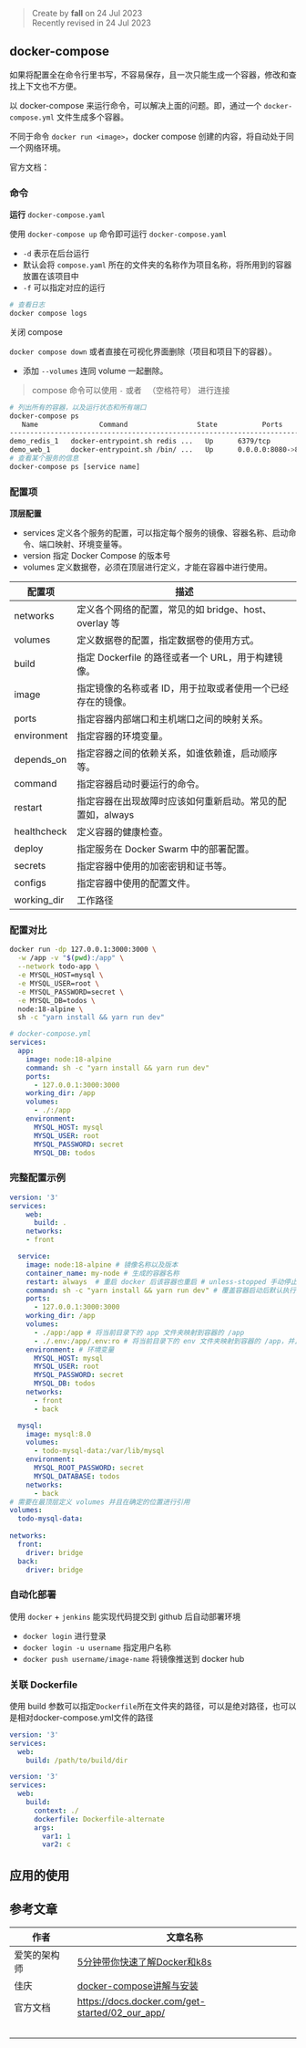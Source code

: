 > Create by **fall** on 24 Jul 2023<br/>
> Recently revised in 24 Jul 2023

## docker-compose

如果将配置全在命令行里书写，不容易保存，且一次只能生成一个容器，修改和查找上下文也不方便。

以 docker-compose 来运行命令，可以解决上面的问题。即，通过一个 `docker-compose.yml` 文件生成多个容器。

不同于命令 `docker run <image>`，docker compose 创建的内容，将自动处于同一个网络环境。

官方文档：

### 命令

**运行** `docker-compose.yaml`

使用 `docker-compose up`  命令即可运行 `docker-compose.yaml`

- `-d` 表示在后台运行
- 默认会将 `compose.yaml` 所在的文件夹的名称作为项目名称，将所用到的容器放置在该项目中
- `-f` 可以指定对应的运行

```bash
# 查看日志
docker compose logs
```

关闭 compose

`docker compose down` 或者直接在可视化界面删除（项目和项目下的容器）。

- 添加 `--volumes` 连同 volume 一起删除。

> compose 命令可以使用 `-` 或者 ` `（空格符号） 进行连接

```bash
# 列出所有的容器，以及运行状态和所有端口
docker-compose ps
   Name               Command                 State           Ports
------------------------------------------------------------------------------
demo_redis_1   docker-entrypoint.sh redis ...   Up      6379/tcp
demo_web_1     docker-entrypoint.sh /bin/ ...   Up      0.0.0.0:8080->8080/tcp
# 查看某个服务的信息
docker-compose ps [service name]


```





### 配置项

**顶层配置**

- services  定义各个服务的配置，可以指定每个服务的镜像、容器名称、启动命令、端口映射、环境变量等。
- version  指定 Docker Compose 的版本号
- volumes  定义数据卷，必须在顶层进行定义，才能在容器中进行使用。

| **配置项**  | **描述**                                                    |
| ----------- | ----------------------------------------------------------- |
| networks    | 定义各个网络的配置，常见的如 bridge、host、overlay 等       |
| volumes     | 定义数据卷的配置，指定数据卷的使用方式。                    |
| build       | 指定 Dockerfile 的路径或者一个 URL，用于构建镜像。          |
| image       | 指定镜像的名称或者 ID，用于拉取或者使用一个已经存在的镜像。 |
| ports       | 指定容器内部端口和主机端口之间的映射关系。                  |
| environment | 指定容器的环境变量。                                        |
| depends_on  | 指定容器之间的依赖关系，如谁依赖谁，启动顺序等。            |
| command     | 指定容器启动时要运行的命令。                                |
| restart     | 指定容器在出现故障时应该如何重新启动。常见的配置如，always  |
| healthcheck | 定义容器的健康检查。                                        |
| deploy      | 指定服务在 Docker Swarm 中的部署配置。                      |
| secrets     | 指定容器中使用的加密密钥和证书等。                          |
| configs     | 指定容器中使用的配置文件。                                  |
| working_dir | 工作路径                                                    |

### 配置对比

```bash
docker run -dp 127.0.0.1:3000:3000 \
  -w /app -v "$(pwd):/app" \
  --network todo-app \
  -e MYSQL_HOST=mysql \
  -e MYSQL_USER=root \
  -e MYSQL_PASSWORD=secret \
  -e MYSQL_DB=todos \
  node:18-alpine \
  sh -c "yarn install && yarn run dev"
```

```yaml
# docker-compose.yml
services:
  app:
    image: node:18-alpine
    command: sh -c "yarn install && yarn run dev"
    ports:
      - 127.0.0.1:3000:3000
    working_dir: /app
    volumes:
      - ./:/app
    environment:
      MYSQL_HOST: mysql
      MYSQL_USER: root
      MYSQL_PASSWORD: secret
      MYSQL_DB: todos
```

### 完整配置示例

```yml
version: '3'
services:
	web:
	  build: .
    networks:
    - front

  service:
    image: node:18-alpine # 镜像名称以及版本
    container_name: my-node # 生成的容器名称
    restart: always  # 重启 docker 后该容器也重启 # unless-stopped 手动停止的容器不会重启，其余情况和 always 一致
    command: sh -c "yarn install && yarn run dev" # 覆盖容器启动后默认执行的命令。
    ports:
      - 127.0.0.1:3000:3000
    working_dir: /app
    volumes:
      - ./app:/app # 将当前目录下的 app 文件夹映射到容器的 /app
      - ./.env:/app/.env:ro # 将当前目录下的 env 文件夹映射到容器的 /app，并且是只读的
    environment: # 环境变量
      MYSQL_HOST: mysql
      MYSQL_USER: root
      MYSQL_PASSWORD: secret
      MYSQL_DB: todos
    networks:
      - front
      - back

  mysql:
    image: mysql:8.0
    volumes:
      - todo-mysql-data:/var/lib/mysql
    environment:
      MYSQL_ROOT_PASSWORD: secret
      MYSQL_DATABASE: todos
    networks:
      - back
# 需要在最顶层定义 volumes 并且在确定的位置进行引用
volumes:
  todo-mysql-data:
  
networks:
  front:
    driver: bridge
  back:
    driver: bridge
```


### 自动化部署

使用 `docker` + `jenkins` 能实现代码提交到 github 后自动部署环境

- `docker login` 进行登录
- `docker login -u username` 指定用户名称
- `docker push username/image-name` 将镜像推送到 docker hub

### 关联 Dockerfile

使用 build 参数可以指定`Dockerfile`所在文件夹的路径，可以是绝对路径，也可以是相对docker-compose.yml文件的路径

```yml
version: '3'
services:
  web:
    build: /path/to/build/dir
```

```yml
version: '3'
services:
  web:
    build:
      context: ./
      dockerfile: Dockerfile-alternate
      args:
        var1: 1
        var2: c

```



## 应用的使用



## 参考文章

| 作者         | 文章名称                                                     |
| ------------ | ------------------------------------------------------------ |
| 爱笑的架构师 | [5分钟带你快速了解Docker和k8s](https://juejin.cn/post/6913568633813729294) |
| 佳庆         | [docker-compose讲解与安装](https://juejin.cn/post/7220730324752859195) |
| 官方文档     | https://docs.docker.com/get-started/02_our_app/              |
|              |                                                              |
|              |                                                              |
|              |                                                              |
|              |                                                              |
|              |                                                              |

